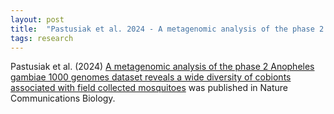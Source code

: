 ```yaml
---
layout: post
title:  "Pastusiak et al. 2024 - A metagenomic analysis of the phase 2 Anopheles gambiae 1000 genomes dataset reveals a wide diversity of cobionts associated with field collected mosquitoes"
tags: research
---
```


Pastusiak et al. (2024) [A metagenomic analysis of the phase 2
Anopheles gambiae 1000 genomes dataset reveals a wide diversity of
cobionts associated with field collected
mosquitoes](https://doi.org/10.1038/s42003-024-06337-9) was published
in Nature Communications Biology.
